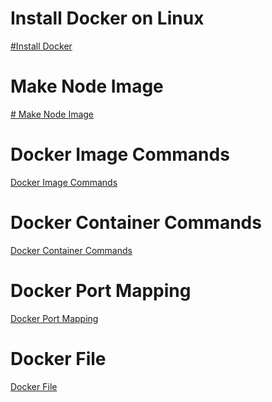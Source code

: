 # Install Docker on Linux
<a href="https://github.com/ABOBAKAR-IT/Learn-Docker/tree/master/Install%20docker">#Install Docker</a>

# Make Node Image
<a href="https://github.com/ABOBAKAR-IT/Learn-Docker/tree/master/Make%20Node%20Image"># Make Node Image</a>

# Docker Image Commands
<a href="https://github.com/ABOBAKAR-IT/Learn-Docker/tree/master/Docker%20Image%20Commands">Docker Image Commands</a>

# Docker Container Commands
<a href="https://github.com/ABOBAKAR-IT/Learn-Docker/tree/master/Docker%20Container%20Commands">Docker Container Commands</a>

# Docker Port Mapping
<a href="https://github.com/ABOBAKAR-IT/Learn-Docker/tree/master/Port%20Mapping%20in%20Docker">Docker Port Mapping</a>

# Docker File
<a href="https://github.com/ABOBAKAR-IT/Learn-Docker/tree/master/Docker%20File">Docker File</a>

